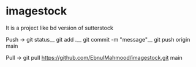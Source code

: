 # imagestock
It is a project like bd version of sutterstock


Push ->
git status__
git add .__
git commit -m "message"__
git push origin main

Pull ->
git pull https://github.com/EbnulMahmood/imagestock.git main